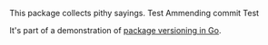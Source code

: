 This package collects pithy sayings.
Test Ammending commit
Test

It's part of a demonstration of
[package versioning in Go](https://research.swtch.com/vgo1).
